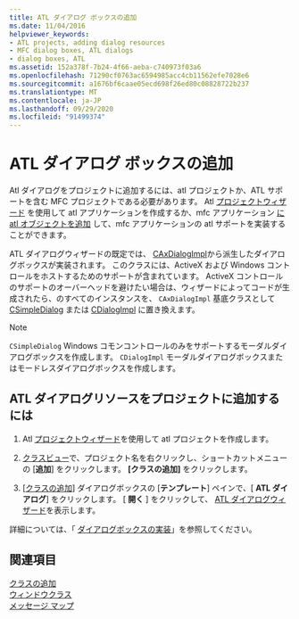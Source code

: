 ```yaml
---
title: ATL ダイアログ ボックスの追加
ms.date: 11/04/2016
helpviewer_keywords:
- ATL projects, adding dialog resources
- MFC dialog boxes, ATL dialogs
- dialog boxes, ATL
ms.assetid: 152a378f-7b24-4f66-aeba-c740973f03a6
ms.openlocfilehash: 71290cf0763ac6594985acc4cb11562efe7028e6
ms.sourcegitcommit: a1676bf6caae05ecd698f26ed80c08828722b237
ms.translationtype: MT
ms.contentlocale: ja-JP
ms.lasthandoff: 09/29/2020
ms.locfileid: "91499374"
---
```

# <a name="adding-an-atl-dialog-box"></a>ATL ダイアログ ボックスの追加

Atl ダイアログをプロジェクトに追加するには、atl プロジェクトか、ATL サポートを含む MFC プロジェクトである必要があります。 Atl [プロジェクトウィザード](../../atl/reference/atl-project-wizard.md) を使用して atl アプリケーションを作成するか、mfc アプリケーション [に atl オブジェクトを追加](../../mfc/reference/adding-atl-support-to-your-mfc-project.md) して、mfc アプリケーションの atl サポートを実装することができます。

ATL ダイアログウィザードの既定では、 [CAxDialogImpl](../../atl/reference/caxdialogimpl-class.md)から派生したダイアログボックスが実装されます。 このクラスには、ActiveX および Windows コントロールをホストするためのサポートが含まれています。 ActiveX コントロールのサポートのオーバーヘッドを避けたい場合は、ウィザードによってコードが生成されたら、のすべてのインスタンスを、 `CAxDialogImpl` 基底クラスとして [CSimpleDialog](../../atl/reference/csimpledialog-class.md) または [CDialogImpl](../../atl/reference/cdialogimpl-class.md) に置き換えます。

> [!NOTE]
> `CSimpleDialog` Windows コモンコントロールのみをサポートするモーダルダイアログボックスを作成します。 `CDialogImpl` モーダルダイアログボックスまたはモードレスダイアログボックスを作成します。

## <a name="to-add-an-atl-dialog-resource-to-your-project"></a>ATL ダイアログリソースをプロジェクトに追加するには

1. Atl [プロジェクトウィザード](../../atl/reference/atl-project-wizard.md)を使用して atl プロジェクトを作成します。

1. [クラスビュー](/visualstudio/ide/viewing-the-structure-of-code)で、プロジェクト名を右クリックし、ショートカットメニューの [**追加**] をクリックします。 **[クラスの追加]** をクリックします。

1. [[クラスの追加](../../ide/adding-a-class-visual-cpp.md#add-class-dialog-box)] ダイアログボックスの [**テンプレート**] ペインで、[ **ATL ダイアログ**] をクリックします。 [ **開く** ] をクリックして、 [ATL ダイアログウィザード](../../atl/reference/atl-dialog-wizard.md)を表示します。

詳細については、「 [ダイアログボックスの実装](../../atl/implementing-a-dialog-box.md)」を参照してください。

## <a name="see-also"></a>関連項目

[クラスの追加](../../ide/adding-a-class-visual-cpp.md)<br/>
[ウィンドウクラス](../../atl/atl-window-classes.md)<br/>
[メッセージ マップ](../../atl/message-maps-atl.md)
